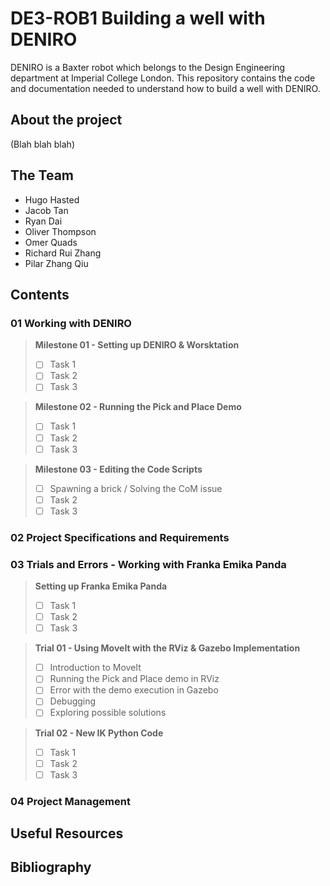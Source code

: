 # DE3-ROB1 Building a well with DENIRO
DENIRO is a Baxter robot which belongs to the Design Engineering department at Imperial College London. This repository contains the code and documentation needed to understand how to build a well with DENIRO.

## About the project
(Blah blah blah)

## The Team
- Hugo Hasted
- Jacob Tan
- Ryan Dai
- Oliver Thompson
- Omer Quads
- Richard Rui Zhang
- Pilar Zhang Qiu

## Contents
### 01 Working with DENIRO

> **Milestone 01 - Setting up DENIRO & Worsktation**
> - [ ] Task 1
> - [ ] Task 2
> - [ ] Task 3

> **Milestone 02 - Running the Pick and Place Demo**
> - [ ] Task 1
> - [ ] Task 2
> - [ ] Task 3

> **Milestone 03 - Editing the Code Scripts**
> - [ ] Spawning a brick / Solving the CoM issue
> - [ ] Task 2
> - [ ] Task 3


### 02 Project Specifications and Requirements

### 03 Trials and Errors - Working with Franka Emika Panda

> **Setting up Franka Emika Panda**
> - [ ] Task 1
> - [ ] Task 2
> - [ ] Task 3

> **Trial 01 - Using MoveIt with the RViz & Gazebo Implementation**
> - [ ] Introduction to MoveIt
> - [ ] Running the Pick and Place demo in RViz
> - [ ] Error with the demo execution in Gazebo
> - [ ] Debugging
> - [ ] Exploring possible solutions

> **Trial 02 - New IK Python Code**
> - [ ] Task 1
> - [ ] Task 2
> - [ ] Task 3

### 04 Project Management

## Useful Resources

## Bibliography
